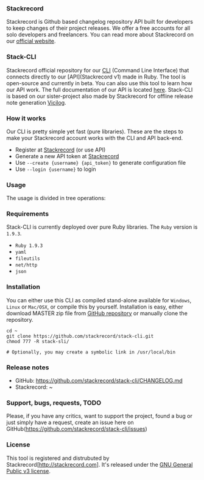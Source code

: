 ### Stackrecord
Stackrecord is Github based changelog repository API built for developers to keep changes of their project releases. We offer a free accounts for all solo developers and freelancers. You can read more about Stackrecord on our [official website](https://stackrecord.com).

### Stack-CLI
Stackrecord official repository for our [CLI](https://stackrecord.com/cli) (Command Line Interface) that connects directly to our [API](Stackrecord v1) made in Ruby. The tool is open-source and currently in beta. You can also use this tool to learn how our API work. The full documentation of our API is located [here](http://stackrecord.com/docs). Stack-CLI is based on our sister-project also made by Stackrecord for offline release note generation [Vicilog](https://github.com/dn5/vicilog).

### How it works
Our CLI is pretty simple yet fast (pure libraries). These are the steps to make your Stackrecord account works with the CLI and API back-end.  

* Register at [Stackrecord](http://stackrecord.com/signup) (or use API)
* Generate a new API token at [Stackrecord](http://stackrecord.com/login)
* Use `--create {username} {api_token}` to generate configuration file
* Use `--login {username}` to login

### Usage
The usage is divided in tree operations:

### Requirements
Stack-CLI is currently deployed over pure Ruby libraries. The `Ruby` version is `1.9.3`.

* `Ruby 1.9.3`
* `yaml`
* `fileutils`
* `net/http`
* `json` 

### Installation
You can either use this CLI as compiled stand-alone available for `Windows`, `Linux` or `Mac/OSX`, or compile this by yourself. Installation is easy, either download MASTER zip file from [GitHub repository](https://github.com/stackrecord/stack-cli) or manually clone the repository.  
  
```
cd ~
git clone https://github.com/stackrecord/stack-cli.git
chmod 777 -R stack-sli/

# Optionally, you may create a symbolic link in /usr/local/bin
```  

### Release notes

* GitHub: https://github.com/stackrecord/stack-cli/CHANGELOG.md
* Stackrecord: ~

### Support, bugs, requests, TODO
Please, if you have any critics, want to support the project, found a bug or just simply have a request, create an issue here on GitHub(https://github.com/stackrecord/stack-cli/issues)

### License
This tool is registered and distrubuted by Stackrecord[http://stackrecord.com]. It's released under the [GNU General Public v3 license](https://www.gnu.org/licenses/old-licenses/gpl-2.0.en.html).